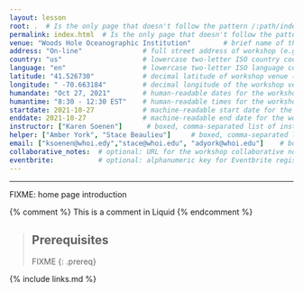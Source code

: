 ```yaml
---
layout: lesson
root: .  # Is the only page that doesn't follow the pattern /:path/index.html
permalink: index.html  # Is the only page that doesn't follow the pattern /:path/index.html
venue: "Woods Hole Oceanographic Institution"        # brief name of the institution that hosts the workshop without address (e.g., "Euphoric State University")
address: "On-line"               # full street address of workshop (e.g., "Room A, 123 Forth Street, Blimingen, Euphoria"), videoconferencing URL, or 'online'
country: "us"                    # lowercase two-letter ISO country code such as "fr" (see https://en.wikipedia.org/wiki/ISO_3166-1#Current_codes) 
language: "en"                   # lowercase two-letter ISO language code such as "fr" (see https://en.wikipedia.org/wiki/List_of_ISO_639-1_codes) for the workshop
latitude: "41.526730"            # decimal latitude of workshop venue (use https://www.latlong.net/)
longitude: " -70.663184"         # decimal longitude of the workshop venue (use https://www.latlong.net)
humandate: "Oct 27, 2021"        # human-readable dates for the workshop (e.g., "Feb 17-18, 2020")
humantime: "8:30 - 12:30 EST"    # human-readable times for the workshop e.g., "9:00 am - 4:30 pm CEST (7:00 am - 2:30 pm UTC)"
startdate: 2021-10-27            # machine-readable start date for the workshop in YYYY-MM-DD format like 2015-01-01
enddate: 2021-10-27              # machine-readable end date for the workshop in YYYY-MM-DD format like 2015-01-02
instructor: ["Karen Soenen"]      # boxed, comma-separated list of instructors' names as strings, like ["Kay McNulty", "Betty Jennings", "Betty Snyder"]
helper: ["Amber York", "Stace Beaulieu"]     # boxed, comma-separated list of helpers' names, like ["Marlyn Wescoff", "Fran Bilas", "Ruth Lichterman"]
email: ["ksoenen@whoi.edy","stace@whoi.edu", "adyork@whoi.edu"]    # boxed, comma-separated list of contact email addresses for the host, lead instructor
collaborative_notes:  # optional: URL for the workshop collaborative notes, e.g. an Etherpad or Google Docs document (e.g., https://pad.carpentries.org/2015-01-01-euphoria)
eventbrite:           # optional: alphanumeric key for Eventbrite registration, e.g., "1234567890AB" (if Eventbrite is being used)
---
```







---
FIXME: home page introduction

<!-- this is an html comment -->

{% comment %} This is a comment in Liquid {% endcomment %}

> ## Prerequisites
>
> FIXME
{: .prereq}

{% include links.md %}
